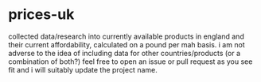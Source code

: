 # prices-uk
collected data/research into currently available products in england and their current affordability, calculated on a pound per mah basis. i am not adverse to the idea of including data for other countries/products (or a combination of both?) feel free to open an issue or pull request as you see fit and i will suitably update the project name.

